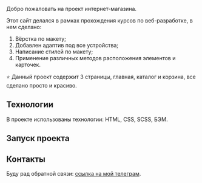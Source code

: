 Добро пожаловать на проект интернет-магазина. 

Этот сайт делался в рамках прохождения курсов по веб-разработке, в нем сделано:
1. Вёрстка по макету;
2. Добавлен адаптив под все устройства;
3. Написание стилей по макету;
4. Применение различных методов расположения элементов и карточек.

⭐️ Данный проект содержит 3 страницы, главная, каталог и корзина, все сделано просто и красиво.

## Технологии
В проекте использованы технологии:  HTML, CSS, SCSS, БЭМ.

## Запуск проекта


## Контакты 
Буду рад обратной связи: [ссылка на мой телеграм](https://t.me/HoverStep00).

